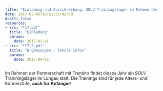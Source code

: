 ```yaml
---
title: "Einladung und Ausschreibung: SOLV-Trainingslager im Rahmen der Partnerschaft mit dem Trentino"
date: 2017-02-05T10:51:51+02:00
draft: false
resources:
- src: "*17.pdf"
  title: "Einladung"
  params:
    date: 2017-01-01
- src: "*17_2.pdf"
  title: "Ergänzungen - letzte Infos"
  params:
    date: 2017-04-05
---
```


Im Rahmen der Partnerschaft mit Trentino findet dieses Jahr ein SOLV Traniningslager im Lungau statt. Die Trainings sind für jede Alters- und Könnerstufe, **auch für Anfänger**!

